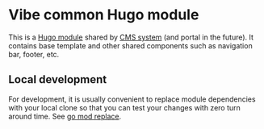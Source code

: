 # Vibe common Hugo module

This is a [Hugo module][1] shared by [CMS system][2] (and portal in the future). It contains base template and other
shared components such as navigation bar, footer, etc.

## Local development

For development, it is usually convenient to replace module dependencies with your local clone so that you can test
your changes with zero turn around time.  See [go mod replace][3].

[1]: https://gohugo.io/hugo-modules/
[2]: https://github.com/vibeus/vibe-cms
[3]: https://github.com/golang/go/wiki/Modules#when-should-i-use-the-replace-directive
